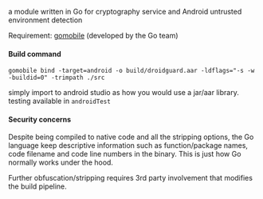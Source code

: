 a module written in Go for cryptography service and Android untrusted environment detection

Requirement: [gomobile](https://pkg.go.dev/golang.org/x/mobile/cmd/gomobile) (developed by the Go team)

#### Build command
```gomobile bind -target=android -o build/droidguard.aar -ldflags="-s -w -buildid=0" -trimpath ./src```

simply import to android studio as how you would use a jar/aar library. testing available in `androidTest`

#### Security concerns
Despite being compiled to native code and all the stripping options, the Go language keep descriptive information such as function/package names, code filename and code line numbers in the binary. This is just how Go normally works under the hood.

Further obfuscation/stripping requires 3rd party involvement that modifies the build pipeline.
